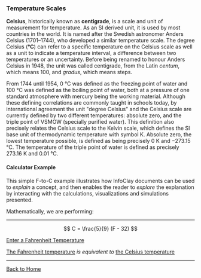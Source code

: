 ### Temperature Scales

**Celsius**, historically known as **centigrade**, is a scale and unit of measurement for temperature. As an SI derived unit, it is used by most countries in the world. It is named after the Swedish astronomer Anders Celsius (1701–1744), who developed a similar temperature scale. The degree Celsius (**°C**) can refer to a specific temperature on the Celsius scale as well as a unit to indicate a temperature interval, a difference between two temperatures or an uncertainty. Before being renamed to honour Anders Celsius in 1948, the unit was called centigrade, from the Latin *centum*, which means 100, and *gradus*, which means steps.

From 1744 until 1954, 0 °C was defined as the freezing point of water and 100 °C was defined as the boiling point of water, both at a pressure of one standard atmosphere with mercury being the working material. Although these defining correlations are commonly taught in schools today, by international agreement the unit "degree Celsius" and the Celsius scale are currently defined by two different temperatures: absolute zero, and the triple point of VSMOW (specially purified water). This definition also precisely relates the Celsius scale to the Kelvin scale, which defines the SI base unit of thermodynamic temperature with symbol K. Absolute zero, the lowest temperature possible, is defined as being precisely 0 K and −273.15 °C. The temperature of the triple point of water is defined as precisely 273.16 K and 0.01 °C.

#### Calculator Example

This simple F-to-C example illustrates how InfoClay documents can be used to *explain* a concept, and then enables the reader to *explore* the explanation by interacting with the calculations, visualizations and simulations presented.

Mathematically, we are performing:

---

$$
C = \frac{5}{9} (F - 32)
$$


[Enter a Fahrenheit Temperature](:?F|number)

[](:=C=5.0/9.0*F-5.0/9.0*32)

[The Fahrenheit temperature](:!F) *is equivalent to* [the Celsius temperature](:!C)

---

[Back to Home](:@Home)

